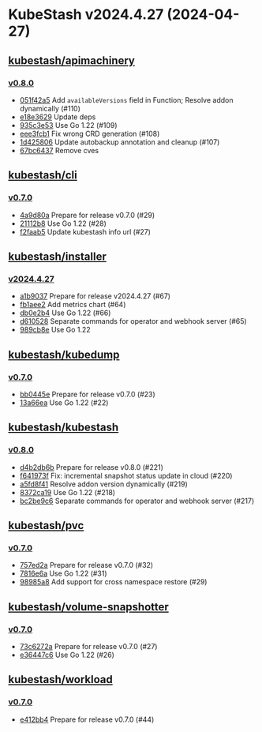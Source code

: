# KubeStash v2024.4.27 (2024-04-27)


## [kubestash/apimachinery](https://github.com/kubestash/apimachinery)

### [v0.8.0](https://github.com/kubestash/apimachinery/releases/tag/v0.8.0)

- [051f42a5](https://github.com/kubestash/apimachinery/commit/051f42a5) Add `availableVersions` field in Function; Resolve addon dynamically (#110)
- [e18e3629](https://github.com/kubestash/apimachinery/commit/e18e3629) Update deps
- [935c3e53](https://github.com/kubestash/apimachinery/commit/935c3e53) Use Go 1.22 (#109)
- [eee3fcb1](https://github.com/kubestash/apimachinery/commit/eee3fcb1) Fix wrong CRD generation (#108)
- [1d425806](https://github.com/kubestash/apimachinery/commit/1d425806) Update autobackup annotation and cleanup (#107)
- [67bc6437](https://github.com/kubestash/apimachinery/commit/67bc6437) Remove cves



## [kubestash/cli](https://github.com/kubestash/cli)

### [v0.7.0](https://github.com/kubestash/cli/releases/tag/v0.7.0)

- [4a9d80a](https://github.com/kubestash/cli/commit/4a9d80a) Prepare for release v0.7.0 (#29)
- [21112b8](https://github.com/kubestash/cli/commit/21112b8) Use Go 1.22 (#28)
- [f2faab5](https://github.com/kubestash/cli/commit/f2faab5) Update kubestash info url (#27)



## [kubestash/installer](https://github.com/kubestash/installer)

### [v2024.4.27](https://github.com/kubestash/installer/releases/tag/v2024.4.27)

- [a1b9037](https://github.com/kubestash/installer/commit/a1b9037) Prepare for release v2024.4.27 (#67)
- [fb1aee2](https://github.com/kubestash/installer/commit/fb1aee2) Add metrics chart (#64)
- [db0e2b4](https://github.com/kubestash/installer/commit/db0e2b4) Use Go 1.22 (#66)
- [d610528](https://github.com/kubestash/installer/commit/d610528) Separate commands for operator and webhook server (#65)
- [989cb8e](https://github.com/kubestash/installer/commit/989cb8e) Use Go 1.22



## [kubestash/kubedump](https://github.com/kubestash/kubedump)

### [v0.7.0](https://github.com/kubestash/kubedump/releases/tag/v0.7.0)

- [bb0445e](https://github.com/kubestash/kubedump/commit/bb0445e) Prepare for release v0.7.0 (#23)
- [13a66ea](https://github.com/kubestash/kubedump/commit/13a66ea) Use Go 1.22 (#22)



## [kubestash/kubestash](https://github.com/kubestash/kubestash)

### [v0.8.0](https://github.com/kubestash/kubestash/releases/tag/v0.8.0)

- [d4b2db6b](https://github.com/kubestash/kubestash/commit/d4b2db6b) Prepare for release v0.8.0 (#221)
- [f641973f](https://github.com/kubestash/kubestash/commit/f641973f) Fix: incremental snapshot status update in cloud (#220)
- [a5fd8f41](https://github.com/kubestash/kubestash/commit/a5fd8f41) Resolve addon version dynamically (#219)
- [8372ca19](https://github.com/kubestash/kubestash/commit/8372ca19) Use Go 1.22 (#218)
- [bc2be9c6](https://github.com/kubestash/kubestash/commit/bc2be9c6) Separate commands for operator and webhook server (#217)



## [kubestash/pvc](https://github.com/kubestash/pvc)

### [v0.7.0](https://github.com/kubestash/pvc/releases/tag/v0.7.0)

- [757ed2a](https://github.com/kubestash/pvc/commit/757ed2a) Prepare for release v0.7.0 (#32)
- [7816e6a](https://github.com/kubestash/pvc/commit/7816e6a) Use Go 1.22 (#31)
- [98985a8](https://github.com/kubestash/pvc/commit/98985a8) Add support for cross namespace restore (#29)



## [kubestash/volume-snapshotter](https://github.com/kubestash/volume-snapshotter)

### [v0.7.0](https://github.com/kubestash/volume-snapshotter/releases/tag/v0.7.0)

- [73c6272a](https://github.com/kubestash/volume-snapshotter/commit/73c6272a) Prepare for release v0.7.0 (#27)
- [e36447c6](https://github.com/kubestash/volume-snapshotter/commit/e36447c6) Use Go 1.22 (#26)



## [kubestash/workload](https://github.com/kubestash/workload)

### [v0.7.0](https://github.com/kubestash/workload/releases/tag/v0.7.0)

- [e412bb4](https://github.com/kubestash/workload/commit/e412bb4) Prepare for release v0.7.0 (#44)



